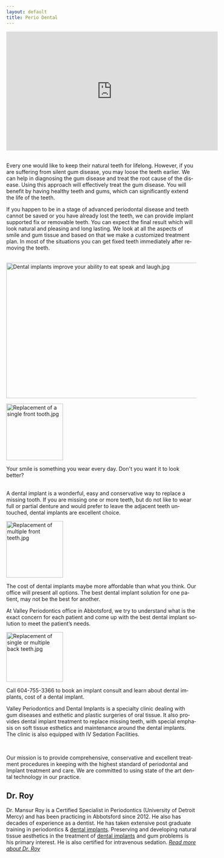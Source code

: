 ```yaml
---
layout: default
title: Perio Dental
---
```






<div id="mw-content-text" lang="en" dir="ltr" class="mw-content-ltr"><p><iframe width="560" height="315" src="https://www.youtube.com/embed/q2e2iCK2IHo" title="YouTube video player" frameborder="0" allow="accelerometer; autoplay; clipboard-write; encrypted-media; gyroscope; picture-in-picture" allowfullscreen></iframe>
</p><p><br />
Every one would like to keep their natural teeth for lifelong. However, if you are suffering from silent gum disease, you may loose the teeth earlier. We can help in diagnosing the gum disease and treat the root cause of the disease. Using this approach will effectively treat the gum disease. You will benefit by having healthy teeth and gums, which can significantly extend the life of the teeth. 
</p><p>If you happen to be in a stage of advanced periodontal disease and teeth cannot be saved or you have already lost the teeth, we can provide implant supported fix or removable teeth. You can expect the final result which will look natural and pleasing and long lasting. We look at all the aspects of smile and gum tissue and based on that we make a customized treatment plan. In most of the situations you can get fixed teeth immediately after removing the teeth. 
</p><p><br />
<img alt="Dental implants improve your ability to eat speak and laugh.jpg" src="/images/thumb/5/50/Dental_implants_improve_your_ability_to_eat_speak_and_laugh.jpg/600px-Dental_implants_improve_your_ability_to_eat_speak_and_laugh.jpg" width="600" height="359" srcset="/images/thumb/5/50/Dental_implants_improve_your_ability_to_eat_speak_and_laugh.jpg/900px-Dental_implants_improve_your_ability_to_eat_speak_and_laugh.jpg 1.5x, /images/5/50/Dental_implants_improve_your_ability_to_eat_speak_and_laugh.jpg 2x" />
</p>
<div class="thumb tleft"><div class="thumbinner" style="width:152px;"><a href="/File:Replacement_of_a_single_front_tooth.jpg" class="image"><img alt="Replacement of a single front tooth.jpg" src="/images/a/a9/Replacement_of_a_single_front_tooth.jpg" width="150" height="150" class="thumbimage" /></a>  <div class="thumbcaption"></div></div></div>
<p>Your smile is something you wear every day. Don't you want it to look better?
</p><p><br />
A dental implant is a wonderful, easy and conservative way to replace a missing tooth. If you are missing one or more teeth, but do not like to wear full or partial denture and would prefer to leave the adjacent teeth untouched, dental implants are excellent choice. 
</p>
<div class="thumb tleft"><div class="thumbinner" style="width:152px;"><a href="/File:Replacement_of_multiple_front_teeth.jpg" class="image"><img alt="Replacement of multiple front teeth.jpg" src="/images/d/d1/Replacement_of_multiple_front_teeth.jpg" width="150" height="150" class="thumbimage" /></a>  <div class="thumbcaption"></div></div></div>
<p>The cost of dental implants maybe more affordable than what you think. 
Our office will present all options. The best dental implant solution for one patient, may not be the best for another.
</p><p>At Valley Periodontics office in Abbotsford, we try to understand what is the exact concern for each patient and come up with the best dental implant solution  to meet the patient’s needs.
</p>
<div class="thumb tleft"><div class="thumbinner" style="width:152px;"><a href="/File:Replacement_of_single_or_multiple_back_teeth.jpg" class="image"><img alt="Replacement of single or multiple back teeth.jpg" src="/images/4/49/Replacement_of_single_or_multiple_back_teeth.jpg" width="150" height="132" class="thumbimage" /></a>  <div class="thumbcaption"></div></div></div>
<p>Call  604-755-3366 to book an implant consult and learn about dental implants, cost of a dental implant. 
</p><p>Valley Periodontics and Dental Implants is a specialty clinic dealing with gum diseases and esthetic and plastic surgeries of oral tissue. It also provides dental implant treatment to replace missing teeth, with special emphasis on soft tissue esthetics and maintenance around the dental implants. The clinic is also equipped with IV Sedation Facilities.
</p><p><br />
</p><p>Our mission is to provide comprehensive, conservative and excellent treatment procedures in keeping with the highest standard of periodontal and Implant treatment and care. We are committed to using state of the art dental technology in our practice. 
</p>
<h2><span class="mw-headline" id="Dr._Roy">Dr. Roy</span></h2>
<p>Dr. Mansur Roy is a Certified Specialist in Periodontics (University of Detroit Mercy) and has been practicing in Abbotsford since 2012. He also has decades of experience as a dentist. He has taken extensive post graduate training in periodontics &amp; <a href="/dental_implants" class="mw-redirect" title="dental implants">dental implants</a>.  Preserving and developing natural tissue aesthetics in the treatment of <a href="/dental_implants" class="mw-redirect" title="dental implants">dental implants</a> and gum problems is his primary interest. He is also certified for intravenous sedation. <i><a href="/About_Dr._Roy" title="About Dr. Roy">Read more about Dr. Roy</a></i>
</p>
</div>



